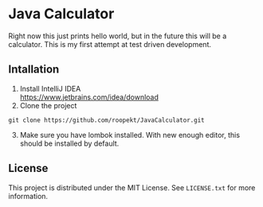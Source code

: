 # Java Calculator 

Right now this just prints hello world, but in the future this will be a calculator. This is my first attempt at test driven development.

## Intallation 

1. Install IntelliJ IDEA  
  https://www.jetbrains.com/idea/download
2. Clone the project
  ```shell
  git clone https://github.com/roopekt/JavaCalculator.git
  ```
3. Make sure you have lombok installed. With new enough editor, this should be installed by default.

## License 

This project is distributed under the MIT License. See `LICENSE.txt` for more information.